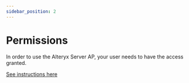 ```yaml
---
sidebar_position: 2
---
```


# Permissions

In order to use the Alteryx Server AP, your user needs to have the access granted.

[See instructions here](https://help.alteryx.com/20211/server/allow-user-access-gallery-api)
